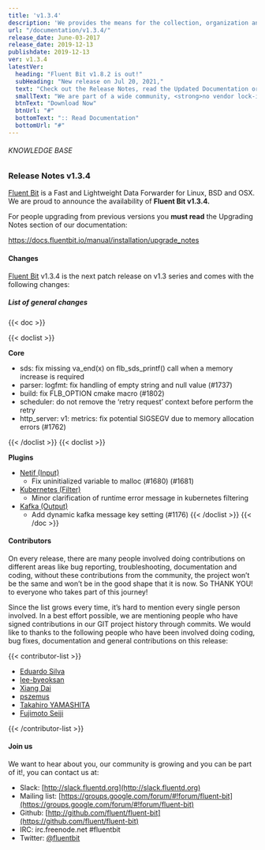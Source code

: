 ```yaml
---
title: 'v1.3.4'
description: 'We provides the means for the collection, organization and computerized retrieval of knowledgeand Lightweight Data Forwarder for Linux, BSD and OSX. We are proud to announce the availability of Fluent Bit v1.3.4.'
url: "/documentation/v1.3.4/"
release_date: June-03-2017
release_date: 2019-12-13
publishdate: 2019-12-13
ver: v1.3.4
latestVer:
  heading: "Fluent Bit v1.8.2 is out!"
  subHeading: "New release on Jul 20, 2021,"
  text: "Check out the Release Notes, read the Updated Documentation or jump directly to the Downloads Section."
  smallText: "We are part of a wide community, <strong>no vendor lock-in.</strong>"
  btnText: "Download Now"
  btnUrl: "#"
  bottomText: ":: Read Documentation"
  bottomUrl: "#"
---
```


###### KNOWLEDGE BASE

### Release Notes v1.3.4

[Fluent Bit](https://fluentbit.io/) is a Fast and Lightweight Data Forwarder for Linux, BSD and OSX. We are proud to announce the availability of **Fluent Bit v1.3.4.**

For people upgrading from previous versions you **must read** the Upgrading Notes section of our documentation:

https://docs.fluentbit.io/manual/installation/upgrade_notes

#### Changes

[Fluent Bit](https://fluentbit.io) v1.3.4 is the next patch release on v1.3 series and comes with the following changes:

##### List of general changes

{{< doc >}}

{{< doclist >}}

**Core**

* sds: fix missing va_end(x) on flb_sds_printf() call when a memory increase is required
* parser: logfmt: fix handling of empty string and null value (#1737)
* build: fix FLB_OPTION cmake macro (#1802)
* scheduler: do not remove the ‘retry request’ context before perform the retry
* http_server: v1: metrics: fix potential SIGSEGV due to memory allocation errors (#1762)

{{< /doclist >}}
{{< doclist >}}

**Plugins**

* [Netif (Input)](https://docs.fluentbit.io/manual/input/netif/)
  * Fix uninitialized variable to malloc (#1680) (#1681)
* [Kubernetes (Filter)](https://docs.fluentbit.io/manual/filter/kubernetes/)
  * Minor clarification of runtime error message in kubernetes filtering
* [Kafka (Output)](https://docs.fluentbit.io/manual/output/kafka/)
  * Add dynamic kafka message key setting (#1176)
{{< /doclist >}}
{{< /doc >}}

#### Contributors

On every release, there are many people involved doing contributions on different areas like bug reporting, troubleshooting, documentation and coding, without these contributions from the community, the project won’t be the same and won’t be in the good shape that it is now. So THANK YOU! to everyone who takes part of this journey!

Since the list grows every time, it’s hard to mention every single person involved. In a best effort possible, we are mentioning people who have signed contributions in our GIT project history through commits. We would like to thanks to the following people who have been involved doing coding, bug fixes, documentation and general contributions on this release:

{{< contributor-list >}}

* [Eduardo Silva](https://github.com/edsiper)
* [lee-byeoksan](https://github.com/lee-byeoksan)
* [Xiang Dai](https://github.com/daixiang0)
* [pszemus](https://github.com/pszemus)
* [Takahiro YAMASHITA](https://github.com/nokute78)
* [Fujimoto Seiji](https://github.com/fujimotos)

{{< /contributor-list >}}

#### Join us

We want to hear about you, our community is growing and you can be part of it!, you can contact us at:

* Slack: [http://slack.fluentd.org](http://slack.fluentd.org)
* Mailing list: [https://groups.google.com/forum/#!forum/fluent-bit](https://groups.google.com/forum/#!forum/fluent-bit)
* Github: [http://github.com/fluent/fluent-bit](https://github.com/fluent/fluent-bit)
* IRC: irc.freenode.net #fluentbit
* Twitter: [@fluentbit](https://twitter.com/fluentbit)